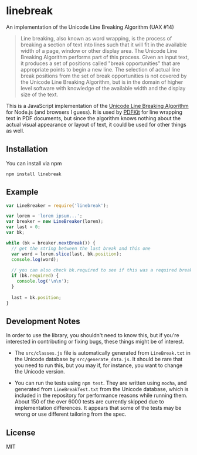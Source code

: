 # linebreak
An implementation of the Unicode Line Breaking Algorithm (UAX #14)

> Line breaking, also known as word wrapping, is the process of breaking a section of text into lines such that it will fit in the
> available width of a page, window or other display area. The Unicode Line Breaking Algorithm performs part of this process. 
> Given an input text, it produces a set of positions called "break opportunities" that are appropriate points to begin a new line. 
> The selection of actual line break positions from the set of break opportunities is not covered by the Unicode Line Breaking Algorithm, 
> but is in the domain of higher level software with knowledge of the available width and the display size of the text.

This is a JavaScript implementation of the 
[Unicode Line Breaking Algorithm](http://www.unicode.org/reports/tr14/#SampleCode) for Node.js 
(and browsers I guess).  It is used by [PDFKit](http://github.com/devongovett/pdfkit/) for 
line wrapping text in PDF documents, but since the algorithm knows nothing about the actual
visual appearance or layout of text, it could be used for other things as well.

## Installation

You can install via npm

    npm install linebreak

## Example

```javascript
var LineBreaker = require('linebreak');

var lorem = 'lorem ipsum...';
var breaker = new LineBreaker(lorem);
var last = 0;
var bk;

while (bk = breaker.nextBreak()) {
  // get the string between the last break and this one
  var word = lorem.slice(last, bk.position);
  console.log(word);
  
  // you can also check bk.required to see if this was a required break...
  if (bk.required) {
    console.log('\n\n');
  }
  
  last = bk.position;
}
```

## Development Notes

In order to use the library, you shouldn't need to know this, but if you're interested in
contributing or fixing bugs, these things might be of interest.

* The `src/classes.js` file is automatically generated from `LineBreak.txt` in the Unicode 
  database by `src/generate_data.js`. It should be rare that you need to run this, but
  you may if, for instance, you want to change the Unicode version.
  
* You can run the tests using `npm test`. They are written using `mocha`, and generated from
  `LineBreakTest.txt` from the Unicode database, which is included in the repository for performance
  reasons while running them. About 150 of the over 6000 tests are currently skipped due to
  implementation differences. It appears that some of the tests may be wrong or use different
  tailoring from the spec.

## License

MIT
